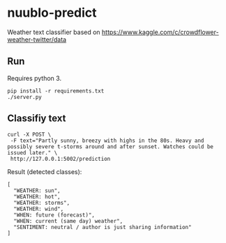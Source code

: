 # nuublo-predict

Weather text classifier based on https://www.kaggle.com/c/crowdflower-weather-twitter/data

## Run
Requires python 3.

```
pip install -r requirements.txt
./server.py
```

## Classifiy text

```
curl -X POST \
 -F text="Partly sunny, breezy with highs in the 80s. Heavy and possibly severe t-storms around and after sunset. Watches could be issued later." \
 http://127.0.0.1:5002/prediction
```

Result (detected classes):
``` 
[
  "WEATHER: sun", 
  "WEATHER: hot", 
  "WEATHER: storms", 
  "WEATHER: wind", 
  "WHEN: future (forecast)", 
  "WHEN: current (same day) weather", 
  "SENTIMENT: neutral / author is just sharing information"
]
```
